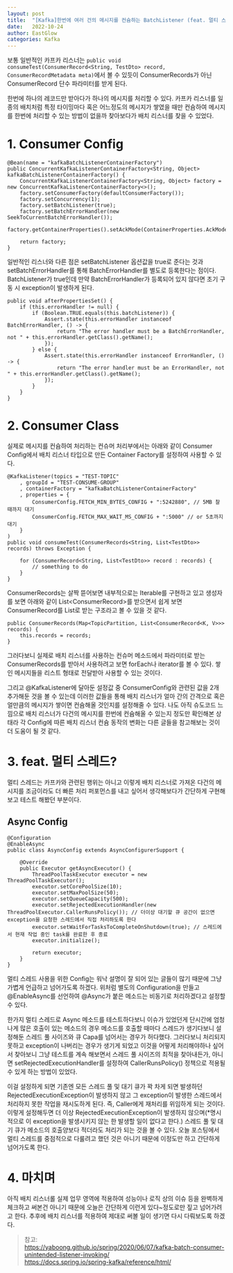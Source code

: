 ```yaml
---
layout: post
title:  "[Kafka]한번에 여러 건의 메시지를 컨슘하는 BatchListener (feat. 멀티 스레드)"
date:   2022-10-24
author: EastGlow
categories: Kafka
---
```


보통 일반적인 카프카 리스너는 `public void consumeTest(ConsumerRecord<String, TestDto> record, ConsumerRecordMetadata meta)`에서 볼 수 있듯이 ConsumerRecords가 아닌 ConsumerRecord 단수 파라미터를 받게 된다.

한번에 하나의 레코드만 받아다가 하나의 메시지를 처리할 수 있다. 카프카 리스너를 일종의 배치처럼 특정 타이밍마다 혹은 어느정도의 메시지가 쌓였을 때만 컨슘하여 메시지를 한번에 처리할 수 있는 방법이 없을까 찾아보다가 배치 리스너를 찾을 수 있었다.

# 1. Consumer Config

	@Bean(name = "kafkaBatchListenerContainerFactory")  
	public ConcurrentKafkaListenerContainerFactory<String, Object> kafkaBatchListenerContainerFactory() {  
		ConcurrentKafkaListenerContainerFactory<String, Object> factory = new ConcurrentKafkaListenerContainerFactory<>();  
		factory.setConsumerFactory(defaultConsumerFactory());  
		factory.setConcurrency(1);  
		factory.setBatchListener(true);  
		factory.setBatchErrorHandler(new SeekToCurrentBatchErrorHandler());  
		factory.getContainerProperties().setAckMode(ContainerProperties.AckMode.BATCH);  

		return factory;  
	}

일반적인 리스너와 다른 점은 setBatchListener 옵션값을 true로 준다는 것과 setBatchErrorHandler를 통해 BatchErrorHandler를 별도로 등록한다는 점이다. BatchListener가 true인데 만약 BatchErrorHandler가 등록되어 있지 않다면 초기 구동 시 exception이 발생하게 된다.

	public void afterPropertiesSet() {  
		if (this.errorHandler != null) {  
			if (Boolean.TRUE.equals(this.batchListener)) {  
				Assert.state(this.errorHandler instanceof BatchErrorHandler, () -> {  
					return "The error handler must be a BatchErrorHandler, not " + this.errorHandler.getClass().getName();  
				});  
			} else {  
				Assert.state(this.errorHandler instanceof ErrorHandler, () -> {  
					return "The error handler must be an ErrorHandler, not " + this.errorHandler.getClass().getName();  
				});  
			}  
		}
	}

# 2. Consumer Class

실제로 메시지를 컨슘하여 처리하는 컨슈머 처리부에서는 아래와 같이 Consumer Config에서 배치 리스너 타입으로 만든 Container Factory를 설정하여 사용할 수 있다.

	@KafkaListener(topics = "TEST-TOPIC"  
		, groupId = "TEST-CONSUME-GROUP"
		, containerFactory = "kafkaBatchListenerContainerFactory"  
		, properties = {
			ConsumerConfig.FETCH_MIN_BYTES_CONFIG + ":5242880", // 5MB 찰 때까지 대기  
			ConsumerConfig.FETCH_MAX_WAIT_MS_CONFIG + ":5000" // or 5초까지 대기  
		}  
	)  
	public void consumeTest(ConsumerRecords<String, List<TestDto>> records) throws Exception {  

		for (ConsumerRecord<String, List<TestDto>> record : records) {  
			// something to do  
		}
	}

ConsumerRecords는 살짝 뜯어보면 내부적으로는 Iterable를 구현하고 있고 생성자를 보면 아래와 같이 List\<ConsumerRecord\>를 받으면서 쉽게 보면 ConsumerRecord를 List로 받는 구조라고 볼 수 있을 것 같다.

	public ConsumerRecords(Map<TopicPartition, List<ConsumerRecord<K, V>>> records) {  
		this.records = records;  
	}

그러다보니 실제로 배치 리스너를 사용하는 컨슈머 메소드에서 파라미터로 받는 ConsumerRecords를 받아서 사용하려고 보면 forEach나 iterator를 볼 수 있다. 쌓인 메시지들을 리스트 형태로 전달받아 사용할 수 있는 것이다.

그리고 @KafkaListener에 달아둔 설정값 중 ConsumerConfig와 관련된 값을 2개 추가해둔 것을 볼 수 있는데 이러한 값들을 통해 배치 리스너가 얼마 간의 간격으로 혹은 얼만큼의 메시지가 쌓이면 컨슘해올 것인지를 설정해줄 수 있다. 나도 아직 슈도코드 느낌으로 배치 리스너가 다건의 메시지를 한번에 컨슘해올 수 있는지 정도만 확인해본 상태라 각 Config에 따른 배치 리스너 컨슘 동작의 변화는 다른 글들을 참고해보는 것이 더 도움이 될 것 같다.

# 3. feat. 멀티 스레드?

멀티 스레드는 카프카와 관련된 행위는 아니고 이렇게 배치 리스너로 가져온 다건의 메시지를 조금이라도 더 빠른 처리 퍼포먼스를 내고 싶어서 생각해보다가 간단하게 구현해보고 테스트 해봤던 부분이다.

## Async Config

	@Configuration  
	@EnableAsync  
	public class AsyncConfig extends AsyncConfigurerSupport {  

		@Override  
		public Executor getAsyncExecutor() {  
			ThreadPoolTaskExecutor executor = new ThreadPoolTaskExecutor();  
			executor.setCorePoolSize(10);  
			executor.setMaxPoolSize(50);  
			executor.setQueueCapacity(500);  
			executor.setRejectedExecutionHandler(new ThreadPoolExecutor.CallerRunsPolicy()); // 더이상 대기할 큐 공간이 없으면 exception을 요청한 스레드에서 직접 처리하도록 한다  
			executor.setWaitForTasksToCompleteOnShutdown(true); // 스레드에서 현재 작업 중인 task를 완료한 후 종료  
			executor.initialize();  

			return executor;  
		}  
	}

멀티 스레드 사용을 위한 Config는 워낙 설명이 잘 되어 있는 글들이 많기 때문에 그냥 가볍게 언급하고 넘어가도록 하겠다. 위처럼 별도의 Configuration을 만들고 @EnableAsync를 선언하여 @Async가 붙은 메소드는 비동기로 처리하겠다고 설정할 수 있다.

한가지 멀티 스레드로 Async 메소드를 테스트하다보니 이슈가 있었던게 단시간에 엄청나게 많은 호출이 있는 메소드의 경우 메소드를 호출할 때마다 스레드가 생기다보니 설정해둔 스레드 풀 사이즈와 큐 Capa를 넘어서는 경우가 허다했다. 그러다보니 처리되지 못하고 exception이 나버리는 경우가 생기게 되었고 이것을 어떻게 처리해야하나 싶어서 찾아보니 그냥 테스트를 계속 해보면서 스레드 풀 사이즈의 최적을 찾아내든가, 아니면 setRejectedExecutionHandler를 설정하여 CallerRunsPolicy() 정책으로 적용될 수 있게 하는 방법이 있었다.

이걸 설정하게 되면 기존엔 모든 스레드 풀 및 대기 큐가 꽉 차게 되면 발생하던 RejectedExecutionException이 발생하지 않고 그 exception이 발생한 스레드에서 처리하지 못한 작업을 재시도하게 된다. 즉, Caller에게 재처리를 위임하게 되는 것이다. 이렇게 설정해두면 더 이상 RejectedExecutionException이 발생하지 않으며(*명시적으로 이 exception을 발생시키지 않는 한 발생할 일이 없다고 한다.) 스레드 풀 및 대기 큐가 메소드의 호출양보다 적더라도 처리가 되는 것을 볼 수 있다. 오늘 포스팅에서 멀티 스레드를 중점적으로 다룰려고 했던 것은 아니기 때문에 이정도만 하고 간단하게 넘어가도록 한다.

# 4. 마치며

아직 배치 리스너롤 실제 업무 영역에 적용하여 성능이나 로직 상의 이슈 등을 완벽하게 체크하고 써본건 아니기 때문에 오늘은 간단하게 이런게 있다~정도로만 짚고 넘어가려고 한다. 추후에 배치 리스너를 적용하여 제대로 써볼 일이 생기면 다시 다뤄보도록 하겠다.

> 참고:  
> https://yaboong.github.io/spring/2020/06/07/kafka-batch-consumer-unintended-listener-invoking/  
> https://docs.spring.io/spring-kafka/reference/html/  
